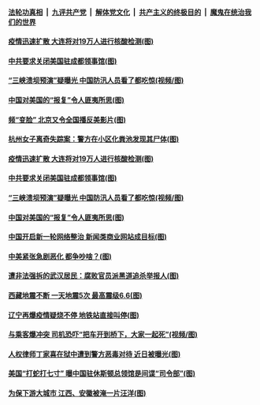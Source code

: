 ####  [法轮功真相](../../../../basic/blob/master/README.md?t=07250302) &nbsp;|&nbsp; [九评共产党](../../../../9ping.md/blob/master/README.md?t=07250302) &nbsp;|&nbsp; [解体党文化](../../../../jtdwh.md/blob/master/README.md?t=07250302)  &nbsp;|&nbsp; [共产主义的终极目的](../../../../gczydzjmd.md/blob/master/README.md?t=07250302) &nbsp;|&nbsp; [魔鬼在统治我们的世界](../../../../mgztzwmdsj.md/blob/master/README.md?t=07250302) 



#### [疫情迅速扩散 大连将对19万人进行核酸检测(图)](../pages/p1/940717.md?t=07250302) 

#### [中共要求关闭美国驻成都领事馆(图)](../pages/p1/940713.md?t=07250302) 

#### [“三峡溃坝预演”疑曝光 中国防汛人员看了都吃惊(视频/图)](../pages/p1/940640.md?t=07250302) 

#### [中国对美国的“报复”令人匪夷所思(图)](../pages/p1/940659.md?t=07250302) 

#### [频“变脸” 北京又令全国播反美影片(图)](../pages/p1/940738.md?t=07250302) 



#### [杭州女子离奇失踪案：警方在小区化粪池发现其尸体(图)](../pages/p1/940736.md?t=07250302) 


#### [疫情迅速扩散 大连将对19万人进行核酸检测(图)](../pages/p1/940717.md?t=07250302) 

#### [中共要求关闭美国驻成都领事馆(图)](../pages/p1/940713.md?t=07250302) 

#### [“三峡溃坝预演”疑曝光 中国防汛人员看了都吃惊(视频/图)](../pages/p1/940640.md?t=07250302) 

#### [中国对美国的“报复”令人匪夷所思(图)](../pages/p1/940659.md?t=07250302) 

#### [中国开启新一轮网络整治 新闻类商业网站成目标(图)](../pages/p1/940643.md?t=07250302) 

#### [中美紧张急剧恶化 都争吵啥？(图)](../pages/p1/940627.md?t=07250302) 

#### [遭非法强拆的武汉居民：腐败官员派黑道追杀举报人(图)](../pages/p1/940616.md?t=07250302) 



#### [西藏地震不断 一天地震5次 最高震级6.6(图)](../pages/p1/940625.md?t=07250302) 

#### [辽宁再爆疫情疑烧不停 地铁站直接叫停(图)](../pages/p1/940622.md?t=07250302) 

#### [与乘客爆冲突 司机恐吓“把车开到桥下，大家一起死”(视频/图)](../pages/p1/940621.md?t=07250302) 

#### [人权律师丁家喜在狱中遭到警方恶毒对待 近日被曝光(图)](../pages/p1/940540.md?t=07250302) 

#### [美国“打蛇打七寸” 曝中国驻休斯顿总领馆是间谍“司令部”(图)](../pages/p1/940568.md?t=07250302) 

#### [为保下游大城市 江西、安徽被淹一片汪洋(图)](../pages/p1/940555.md?t=07250302) 

